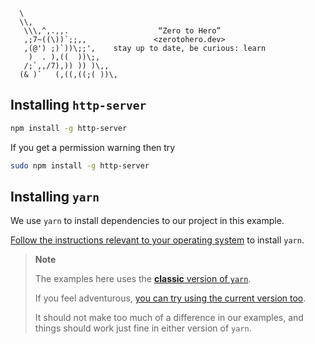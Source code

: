 ```text
  \
  \\,
   \\\,^,.,,.                    “Zero to Hero”
   ,;7~((\))`;;,,               <zerotohero.dev>
   ,(@') ;)`))\;;',    stay up to date, be curious: learn
    )  . ),((  ))\;,
   /;`,,/7),)) )) )\,,
  (& )`   (,((,((;( ))\,
```

## Installing `http-server`

```bash
npm install -g http-server
```

If you get a permission warning then try

```bash
sudo npm install -g http-server
```

## Installing `yarn`

We use `yarn` to install dependencies to our project in this
example.

[Follow the instructions relevant to your operating system][yarn] to install `yarn`.

[yarn]: https://classic.yarnpkg.com/en/docs/install

> **Note**
>
> The examples here uses the [**classic** version of `yarn`][yarn].
>
> If you feel adventurous, [you can try using the current version too][yarn-next].
>
> It should not make too much of a difference in our examples, and things should
> work just fine in either version of `yarn`.

[yarn-next]: https://yarnpkg.com/getting-started
